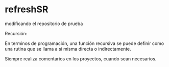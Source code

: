 # refreshSR
modificando el repositorio de prueba

Recursión:

En terminos de programación, una función recursiva se puede definir como  una rutina
que se llama a si misma directa o indirectamente.

Siempre realiza comentarios en los proyectos, cuando sean necesarios.